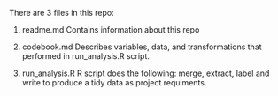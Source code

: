 
There are 3 files in this repo:

1. readme.md
   Contains information about this repo

2. codebook.md
   Describes variables, data, and transformations that performed in run_analysis.R script.

3. run_analysis.R
   R script does the following: merge, extract, label and write to produce a tidy data as project requiments. 


